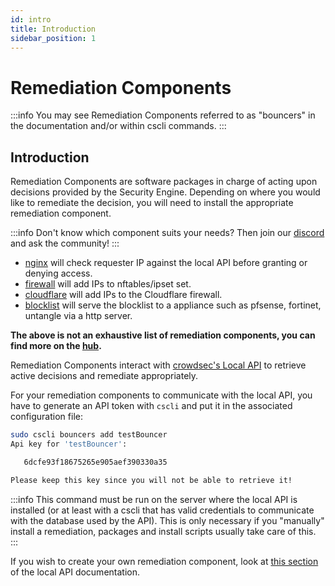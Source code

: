 ```yaml
---
id: intro
title: Introduction
sidebar_position: 1
---
```


# Remediation Components

:::info
You may see Remediation Components referred to as "bouncers" in the documentation and/or within cscli commands.
:::

## Introduction

Remediation Components are software packages in charge of acting upon decisions provided by the Security Engine. Depending on where you would like to remediate the decision, you will need to install the appropriate remediation component.

:::info
Don't know which component suits your needs? Then join our [discord](https://discord.gg/crowdsec) and ask the community!
:::

- [nginx](/bouncers/nginx.mdx) will check requester IP against the local API before granting or denying access.
- [firewall](/bouncers/firewall.mdx) will add IPs to nftables/ipset set.
- [cloudflare](/bouncers/cloudflare.mdx) will add IPs to the Cloudflare firewall.
- [blocklist](/bouncers/blocklist-mirror.mdx) will serve the blocklist to a appliance such as pfsense, fortinet, untangle via a http server.

**The above is not an exhaustive list of remediation components, you can find more on the [hub](https://app.crowdsec.net/hub/remediation-components).**

Remediation Components interact with [crowdsec's Local API](/docs/next/local_api/intro) to retrieve active decisions and remediate appropriately.

For your remediation components to communicate with the local API, you have to generate an API token with `cscli` and put it in the associated configuration file:

```bash
sudo cscli bouncers add testBouncer
Api key for 'testBouncer':

   6dcfe93f18675265e905aef390330a35

Please keep this key since you will not be able to retrieve it!
```

:::info
This command must be run on the server where the local API is installed (or at least with a cscli that has valid credentials to communicate with the database used by the API). This is only necessary if you "manually" install a remediation, packages and install scripts usually take care of this.
:::

If you wish to create your own remediation component, look at [this section](/docs/next/local_api/bouncers) of the local API documentation.




